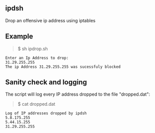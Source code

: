 ## ipdsh
Drop an offensive ip address using iptables

## Example

   >$ sh ipdrop.sh 
  
    Enter an Ip Address to drop:
    31.29.255.255 
    The ip Address 31.29.255.255 was sucessfuly blocked

## Sanity check and logging

The script will log every IP address dropped to the file "dropped.dat":

  >$ cat dropped.dat 
  
    Log of IP addresses dropped by ipdsh
    5.8.175.255
    5.44.15.255
    31.29.255.255
  

